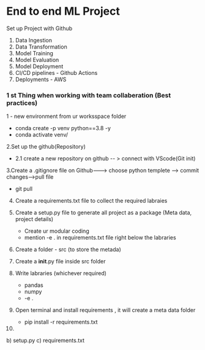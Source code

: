 # End to end ML Project

Set up Project with Github

1. Data Ingestion
2. Data Transformation
3. Model Training
4. Model Evaluation
5. Model Deployment
6. CI/CD pipelines - Github Actions
7. Deployments - AWS


### 1 st Thing when working with team collaberation (Best practices)

1 - new environment from ur worksspace folder
   - conda create -p venv python==3.8 -y
   - conda activate venv/

2.Set up the github(Repository)

   - 2.1 create a new repository on github -- > connect with VScode(Git init)

3.Create a .gitignore file on Github---> choose python templete --> commit changes-->pull file
   - git pull

4. Create a requirements.txt file to collect the required labraies

5. Create a setup.py file to generate all project as a package (Meta data, project details)
   - Create ur modular coding
   - mention -e . in requirements.txt file right below the labraries

6. Create a folder - src (to store the metada)

7. Create a __init__.py file inside src folder

6. Write labraries (whichever required)
   - pandas
   - numpy
   - -e .

7. Open terminal and install requirements , it will create a meta data folder
   -  pip install -r requirements.txt

8.

















   b) setup.py
   c) requirements.txt







